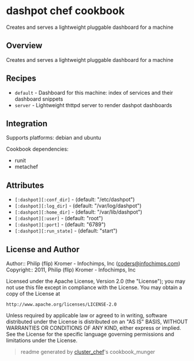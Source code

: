 # dashpot chef cookbook

Creates and serves a lightweight pluggable dashboard for a machine

## Overview

Creates and serves a lightweight pluggable dashboard for a machine

## Recipes 

* `default`                  - Dashboard for this machine: index of services and their dashboard snippets
* `server`                   - Lightweight thttpd server to render dashpot dashboards

## Integration

Supports platforms: debian and ubuntu

Cookbook dependencies:

* runit
* metachef


## Attributes

* `[:dashpot][:conf_dir]`             -  (default: "/etc/dashpot")
* `[:dashpot][:log_dir]`              -  (default: "/var/log/dashpot")
* `[:dashpot][:home_dir]`             -  (default: "/var/lib/dashpot")
* `[:dashpot][:user]`                 -  (default: "root")
* `[:dashpot][:port]`                 -  (default: "6789")
* `[:dashpot][:run_state]`            -  (default: "start")

## License and Author

Author::                Philip (flip) Kromer - Infochimps, Inc (<coders@infochimps.com>)
Copyright::             2011, Philip (flip) Kromer - Infochimps, Inc

Licensed under the Apache License, Version 2.0 (the "License");
you may not use this file except in compliance with the License.
You may obtain a copy of the License at

    http://www.apache.org/licenses/LICENSE-2.0

Unless required by applicable law or agreed to in writing, software
distributed under the License is distributed on an "AS IS" BASIS,
WITHOUT WARRANTIES OR CONDITIONS OF ANY KIND, either express or implied.
See the License for the specific language governing permissions and
limitations under the License.

> readme generated by [cluster_chef](http://github.com/infochimps/cluster_chef)'s cookbook_munger
